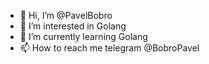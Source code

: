 - 👋 Hi, I’m @PavelBobro
- 👀 I’m interested in Golang
- 🌱 I’m currently learning  Golang
- 📫 How to reach me telegram @BobroPavel

<!---
PavelBobro/PavelBobro is a ✨ special ✨ repository because its `README.md` (this file) appears on your GitHub profile.
You can click the Preview link to take a look at your changes.
--->
